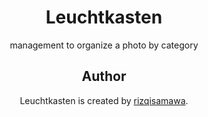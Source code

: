 <div align="center">

# Leuchtkasten

<p align="center">management to organize a photo by category</p>

## Author

Leuchtkasten is created by <a href="https://rizqisamawa.vercel.app/">rizqisamawa</a>.

</div>